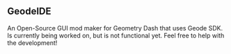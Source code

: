 ## GeodeIDE

An Open-Source GUI mod maker for Geometry Dash that uses Geode SDK.
Is currently being worked on, but is not functional yet.
Feel free to help with the development!

